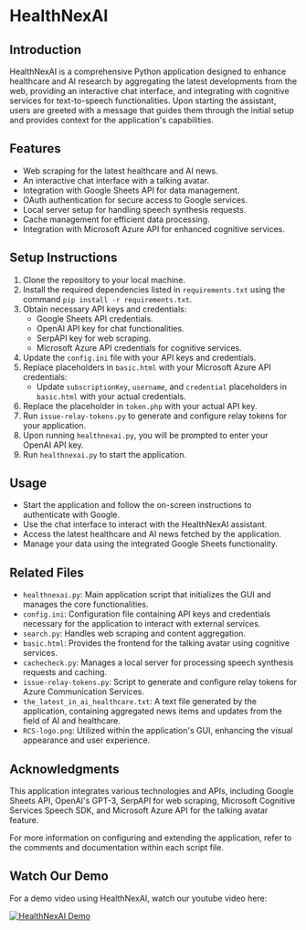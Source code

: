 # HealthNexAI

## Introduction
HealthNexAI is a comprehensive Python application designed to enhance healthcare and AI research by aggregating the latest developments from the web, providing an interactive chat interface, and integrating with cognitive services for text-to-speech functionalities. Upon starting the assistant, users are greeted with a message that guides them through the initial setup and provides context for the application's capabilities.

## Features
- Web scraping for the latest healthcare and AI news.
- An interactive chat interface with a talking avatar.
- Integration with Google Sheets API for data management.
- OAuth authentication for secure access to Google services.
- Local server setup for handling speech synthesis requests.
- Cache management for efficient data processing.
- Integration with Microsoft Azure API for enhanced cognitive services.

## Setup Instructions
1. Clone the repository to your local machine.
2. Install the required dependencies listed in `requirements.txt` using the command `pip install -r requirements.txt`.
3. Obtain necessary API keys and credentials:
   - Google Sheets API credentials.
   - OpenAI API key for chat functionalities.
   - SerpAPI key for web scraping.
   - Microsoft Azure API credentials for cognitive services.
4. Update the `config.ini` file with your API keys and credentials.
5. Replace placeholders in `basic.html` with your Microsoft Azure API credentials:
   - Update `subscriptionKey`, `username`, and `credential` placeholders in `basic.html` with your actual credentials.
6. Replace the placeholder in `token.php` with your actual API key.
7. Run `issue-relay-tokens.py` to generate and configure relay tokens for your application.
8. Upon running `healthnexai.py`, you will be prompted to enter your OpenAI API key.
9. Run `healthnexai.py` to start the application.

## Usage
- Start the application and follow the on-screen instructions to authenticate with Google.
- Use the chat interface to interact with the HealthNexAI assistant.
- Access the latest healthcare and AI news fetched by the application.
- Manage your data using the integrated Google Sheets functionality.

## Related Files
- `healthnexai.py`: Main application script that initializes the GUI and manages the core functionalities.
- `config.ini`: Configuration file containing API keys and credentials necessary for the application to interact with external services.
- `search.py`: Handles web scraping and content aggregation.
- `basic.html`: Provides the frontend for the talking avatar using cognitive services.
- `cachecheck.py`: Manages a local server for processing speech synthesis requests and caching.
- `issue-relay-tokens.py`: Script to generate and configure relay tokens for Azure Communication Services.
- `the_latest_in_ai_healthcare.txt`: A text file generated by the application, containing aggregated news items and updates from the field of AI and healthcare.
- `RCS-logo.png`: Utilized within the application's GUI, enhancing the visual appearance and user experience.

## Acknowledgments
This application integrates various technologies and APIs, including Google Sheets API, OpenAI's GPT-3, SerpAPI for web scraping, Microsoft Cognitive Services Speech SDK, and Microsoft Azure API for the talking avatar feature.

For more information on configuring and extending the application, refer to the comments and documentation within each script file.

## Watch Our Demo
For a demo video using HealthNexAI, watch our youtube video here:

[![HealthNexAI Demo](http://img.youtube.com/vi/d0V7M5wbDFE/0.jpg)](http://www.youtube.com/watch?v=d0V7M5wbDFE)
